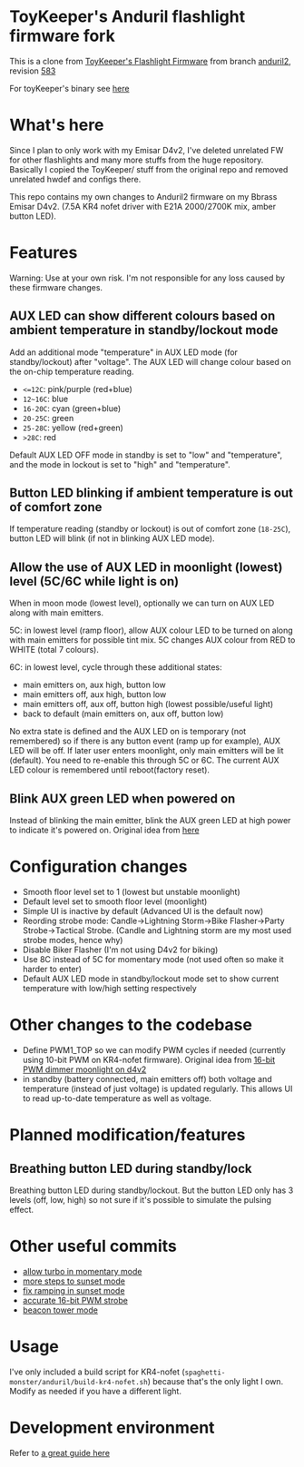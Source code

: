 # ToyKeeper's Anduril flashlight firmware fork

This is a clone from [ToyKeeper's Flashlight Firmware](https://code.launchpad.net/flashlight-firmware) from branch [anduril2](https://code.launchpad.net/~toykeeper/flashlight-firmware/anduril2), revision [583](https://bazaar.launchpad.net/~toykeeper/flashlight-firmware/anduril2/revision/583)

For toyKeeper's binary see [here](http://toykeeper.net/torches/fsm/)


# What's here

Since I plan to only work with my Emisar D4v2, I've deleted unrelated FW for other flashlights and many more stuffs from the huge repository. Basically I copied the ToyKeeper/ stuff from the original repo and removed unrelated hwdef and configs there.

This repo contains my own changes to Anduril2 firmware on my Bbrass Emisar D4v2. (7.5A KR4 nofet driver with E21A 2000/2700K mix, amber button LED).

# Features

Warning: Use at your own risk. I'm not responsible for any loss caused by these firmware changes.

## AUX LED can show different colours based on ambient temperature in standby/lockout mode

Add an additional mode "temperature" in AUX LED mode (for standby/lockout) after "voltage". The AUX LED will change colour based on the on-chip temperature reading. 
  - `<=12C`: pink/purple (red+blue)
  - `12~16C`: blue
  - `16-20C`: cyan (green+blue)
  - `20-25C`: green
  - `25-28C`: yellow (red+green)
  - `>28C`: red

 Default AUX LED OFF mode in standby is set to "low" and "temperature", and the mode in lockout is set to "high" and "temperature". 

## Button LED blinking if ambient temperature is out of comfort zone

If temperature reading (standby or lockout) is out of comfort zone (`18-25C`), button LED will blink (if not in blinking AUX LED mode).


## Allow the use of AUX LED in moonlight (lowest) level (5C/6C while light is on)

When in moon mode (lowest level), optionally we can turn on AUX LED along with main emitters.

5C: in lowest level (ramp floor), allow AUX colour LED to be turned on along with main emitters for possible tint mix. 5C changes AUX colour from RED to WHITE (total 7 colours).
    
6C: in lowest level, cycle through these additional states:
  - main emitters on, aux high, button low
  - main emitters off, aux high, button low
  - main emitters off, aux off, button high (lowest possible/useful light)
  - back to default (main emitters on, aux off, button low)

No extra state is defined and the AUX LED on is temporary (not remembered) so if there is any button event (ramp up for example), AUX LED will be off. If later user enters moonlight, only main emitters will be lit (default). You need to re-enable this through 5C or 6C. The current AUX LED colour is remembered until reboot(factory reset).

## Blink AUX green LED when powered on

Instead of blinking the main emitter, blink the AUX green LED at high power to indicate it's powered on.
Original idea from [here](https://bazaar.launchpad.net/~dnelson1901/flashlight-firmware/flashlight-firmware/revision/267)

# Configuration changes

- Smooth floor level set to 1 (lowest but unstable moonlight)
- Default level set to smooth floor level (moonlight)
- Simple UI is inactive by default (Advanced UI is the default now)
- Reording strobe mode: Candle->Lightning Storm->Bike Flasher->Party Strobe->Tactical Strobe. (Candle and Lightning storm are my most used strobe modes, hence why)
- Disable Biker Flasher (I'm not using D4v2 for biking)
- Use 8C instead of 5C for momentary mode (not used often so make it harder to enter)
- Default AUX LED mode in standby/lockout mode set to show current temperature with low/high setting respectively

# Other changes to the codebase

- Define PWM1_TOP so we can modify PWM cycles if needed (currently using 10-bit PWM on KR4-nofet firmware). Original idea from [16-bit PWM dimmer moonlight on d4v2](https://bazaar.launchpad.net/~dnelson1901/flashlight-firmware/flashlight-firmware/revision/278)
- in standby (battery connected, main emitters off) both voltage and temperature (instead of just voltage) is updated regularly. This allows UI to read up-to-date temperature as well as voltage.

# Planned modification/features

## Breathing button LED during standby/lock

Breathing button LED during standby/lockout. But the button LED only has 3 levels (off, low, high) so not sure if it's possible to simulate the pulsing effect.

# Other useful commits

- [allow turbo in momentary mode](https://github.com/SammysHP/flashlight-firmware/commit/db7d58aa6d3f47336ace646fc6d4818d86c08956)
- [more steps to sunset mode](https://github.com/SammysHP/flashlight-firmware/commit/499489bfbc0d0e7501f30a675e58aaa4c36f432e)
- [fix ramping in sunset mode](https://github.com/SammysHP/flashlight-firmware/commit/27433bf7589bf35c19bb1d2b5a98341ac402d139)
- [accurate 16-bit PWM strobe](https://bazaar.launchpad.net/~i-dan-3/flashlight-firmware/pwm-strobe/revision/238)
- [beacon tower mode](https://budgetlightforum.com/comment/1727142#comment-1727142)

# Usage

I've only included a build script for KR4-nofet (`spaghetti-monster/anduril/build-kr4-nofet.sh`) because that's the only light I own. Modify as needed if you have a different light. 

# Development environment

Refer to [a great guide here](https://oweban.org/files/)